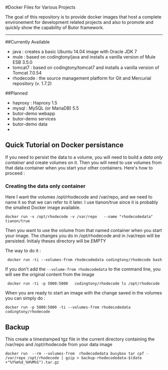 #Docker Files for Various Projects

The goal of this repository is to provide docker images that host a complete environement
for development related projects and also to promote and quickly show the capability of Butor framework.

---

##Currently Available

* java : creates a basic Ubuntu 14.04 image with Oracle JDK 7
* mule : based on codingtony/java and installs a vanilla version of Mule ESB 3.5.0
* tomcat7 : based on codingtony/tomcat7 and installs a vanilla version of Tomcat 7.0.54
* rhodecode : the source management platform for Git and Mercurial repository  (v. 1.7.2)

##Planned

* haproxy : Haproxy 1.5
* mysql : MySQL (or MariaDB) 5.5
* butor-demo webapp
* butor-demo services
* butor-demo data
* 

## Quick Tutorial on Docker persistance

If you need to persist the data to a volume, you will need to build a *data only container* and create volumes on it. Then you will need to use volumes from that data container when you start your other containers. Here's how to proceed :

### Creating the data only container

Here I want the volumes /opt/rhodecode and /var/repo, and we need to name it so that we can refer to it later. I use tianon/true since it is probably the smallest Docker image available.

```
docker run -v /opt/rhodecode -v /var/repo   --name "rhodecodedata" tianon/true
```

Then you want to use the volume from that named container when you start your image. 
The changes you do in /opt/rhodecode and in /var/repo will be persisted. Initialy theses directory will be *EMPTY*

The way to do it :
```
 docker run -ti --volumes-from rhodecodedata codingtony/rhodecode bash
```


If you don't add the ```--volume-from rhodecodedata``` to the command line, you will see the original content from the image

```
 docker run -ti -p 5000:5000   codingtony/rhodecode ls /opt/rhodecode
```

When you are ready to start an image with the change saved in the volumes you can simply do :
```
docker run -p 5000:5000 -ti --volumes-from rhodecodedata codingtony/rhodecode
```

## Backup

This create a timestamped tgz file in the current directory containing the /var/repo and /opt/rhodecode from your data image

```
docker run  --rm --volumes-from  rhodecodedata busybox tar cpf - /var/repo /opt/rhodecode | gzip > backup-rhodecodedata-$(date +"%Y%m%d_%H%M%S").tar.gz
```




